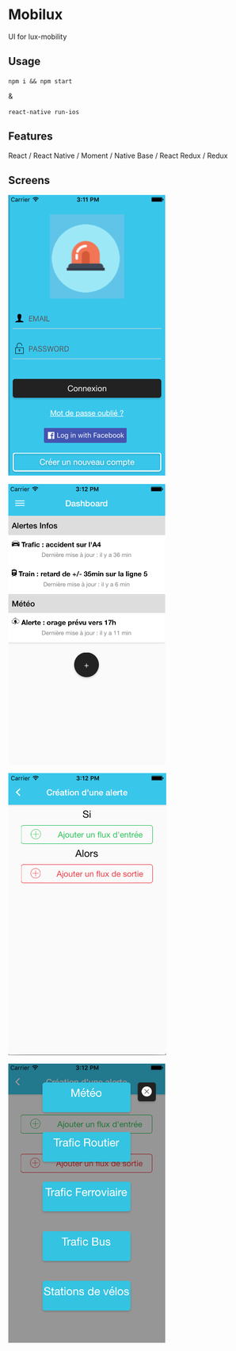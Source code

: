 # Mobilux

UI for lux-mobility

## Usage

`npm i && npm start`

&

`react-native run-ios`

## Features

React / React Native / Moment / Native Base / React Redux / Redux

## Screens

 ![ios-demo](/Screenshots/iOS/login.png)

 ![ios-demo](/Screenshots/iOS/flux.png)
 
 ![ios-demo](/Screenshots/iOS/createalert.png)
 
 ![ios-demo](/Screenshots/iOS/modalinflow.png)
